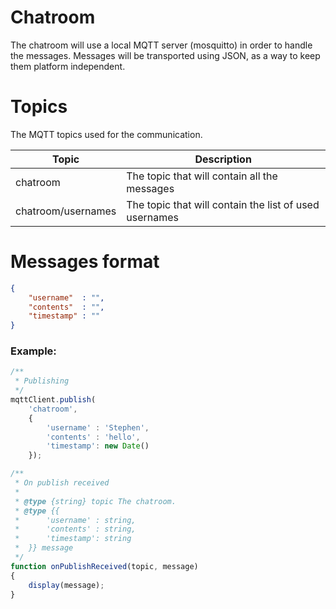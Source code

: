 # Chatroom

The chatroom will use a local MQTT server (mosquitto) in order to handle the messages.
Messages will be transported using JSON, as a way to keep them platform independent.

# Topics

The MQTT topics used for the communication.

| Topic | Description |
| ----- | ----------- |
| chatroom | The topic that will contain all the messages |
| chatroom/usernames | The topic that will contain the list of used usernames |


# Messages format

```json
{
    "username"  : "",
    "contents"  : "",
    "timestamp" : ""
}
```

### Example:

```js
/**
 * Publishing
 */ 
mqttClient.publish(
    'chatroom',
    {
        'username' : 'Stephen',
        'contents' : 'hello',
        'timestamp': new Date()
    });

/**
 * On publish received
 *
 * @type {string} topic The chatroom.
 * @type {{
 *      'username' : string,
 *      'contents' : string,
 *      'timestamp': string
 *  }} message
 */
function onPublishReceived(topic, message)
{
    display(message);
}
``` 
